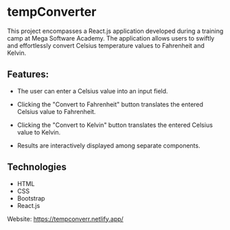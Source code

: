 # tempConverter
 This project encompasses a React.js application developed during a training camp at Mega Software Academy. The application allows users to swiftly and effortlessly convert Celsius temperature values to Fahrenheit and Kelvin.

## Features:

- The user can enter a Celsius value into an input field.

- Clicking the "Convert to Fahrenheit" button translates the entered Celsius value to Fahrenheit.

- Clicking the "Convert to Kelvin" button translates the entered Celsius value to Kelvin.

- Results are interactively displayed among separate components.
 ## Technologies
- HTML
- CSS
- Bootstrap
- React.js

Website: https://tempconverr.netlify.app/
